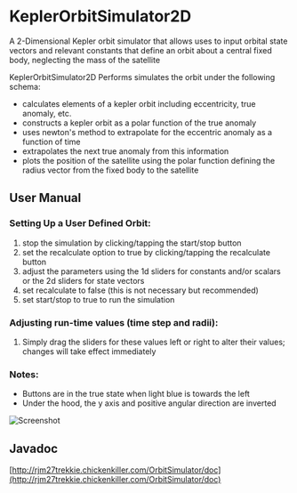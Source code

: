 # KeplerOrbitSimulator2D
A 2-Dimensional Kepler orbit simulator that allows uses to input orbital state vectors and relevant constants that define an orbit about a central fixed body, neglecting the mass of the satellite

KeplerOrbitSimulator2D Performs simulates the orbit under the following schema:  

* calculates elements of a kepler orbit including eccentricity, true anomaly, etc.
* constructs a kepler orbit as a polar function of the true anomaly
* uses newton's method to extrapolate for the eccentric anomaly as a function of time
* extrapolates the next true anomaly from this information
* plots the position of the satellite using the polar function defining the radius vector from the fixed body to the satellite

## User Manual

### Setting Up a User Defined Orbit:
1. stop the simulation by clicking/tapping the start/stop button  
2. set the recalculate option to true by clicking/tapping the recalculate button  
3. adjust the parameters using the 1d sliders for constants and/or scalars or the 2d sliders for state vectors
4. set recalculate to false (this is not necessary but recommended)  
5. set start/stop to true to run the simulation

### Adjusting run-time values (time step and radii):
1. Simply drag the sliders for these values left or right to alter their values; changes will take effect immediately

### Notes:
* Buttons are in the true state when light blue is towards the left  
* Under the hood, the y axis and positive angular direction are inverted

![Screenshot](https://github.com/MeadeRobert/OrbitSimulator/blob/master/screenshots/Screenshot%20from%202017-03-06%2019:00:45.png)  

## Javadoc  
[http://rjm27trekkie.chickenkiller.com/OrbitSimulator/doc](http://rjm27trekkie.chickenkiller.com/OrbitSimulator/doc)


